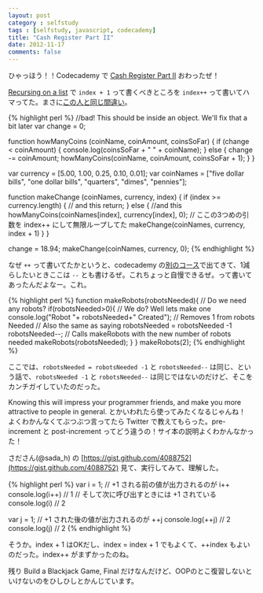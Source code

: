 ```yaml
---
layout: post
category : selfstudy
tags : [selfstudy, javascript, codecademy]
title: "Cash Register Part II"
date: 2012-11-17
comments: false
---
```


ひゃっほう！！Codecademy で [Cash Register Part II](http://www.codecademy.com/courses/cash-register-mark-ii/) おわったぜ！ 

[Recursing on a list](http://www.codecademy.com/courses/cash-register-mark-ii/1#!/exercises/1) で `index + 1` って書くべきところを `index++` って書いてハマってた。まさに[この人と同じ間違い](http://www.codecademy.com/forum_questions/503245c91e5f7e0002043daa)。 

{% highlight perl %}
//bad! This should be inside an object. We'll fix that a bit later
var change = 0; 

function howManyCoins (coinName, coinAmount, coinsSoFar) {
    if (change < coinAmount) {
		console.log(coinsSoFar + " " + coinName);
	} else {
		change -= coinAmount;
		howManyCoins(coinName, coinAmount, coinsSoFar + 1);
	}
}

var currency = [5.00, 1.00, 0.25, 0.10, 0.01];
var coinNames = ["five dollar bills", "one dollar bills", "quarters", "dimes", "pennies"];

function makeChange (coinNames, currency, index) {
	if (index >= currency.length) {
		// and this
		return;
	} else {
		//and this
		howManyCoins(coinNames[index], currency[index], 0);
		// ここの3つめの引数を index++ にして無限ループしてた 
		makeChange(coinNames, currency, index + 1)
	}
}

change = 18.94;
makeChange(coinNames, currency, 0);
{% endhighlight %}

なぜ `++` って書いてたかというと、codecademy の[別のコース](http://www.codecademy.com/courses/javascript-lesson-149/0?curriculum_id=4f4b35445cb288000300000c#!/exercises/1)で出てきて、1減らしたいときここは `--` とも書けるぜ。これちょっと自慢できるぜ。って書いてあったんだよなー。これ。

{% highlight perl %}
function makeRobots(robotsNeeded){
  // Do we need any robots?
  if(robotsNeeded>0){
    // We do?  Well lets make one
    console.log("Robot "+ robotsNeeded+" Created");
    // Removes 1 from robots Needed
    // Also the same as saying robotsNeeded = robotsNeeded -1
    robotsNeeded--;
    // Calls makeRobots with the new number of robots needed
    makeRobots(robotsNeeded);
  }
}
makeRobots(2);
{% endhighlight %}

ここでは、`robotsNeeded = robotsNeeded -1` と `robotsNeeded--` は同じ、という話で、`robotsNeeded -1` と `robotsNeeded--` は同じではないのだけど、そこをカンチガイしていたのだった。

Knowing this will impress your programmer friends, and make you more attractive to people in general. とかいわれたら使ってみたくなるじゃんね！  
よくわかんなくてぶつぶつ言ってたら Twitter で教えてもらった。pre-increment と post-increment ってどう違うの！サイ本の説明よくわかんなかった！  

さださん(@sada_h) の [https://gist.github.com/4088752](https://gist.github.com/4088752) 見て、実行してみて、理解した。

{% highlight perl %}
var i = 1;
// +1 される前の値が出力されるのが i++
console.log(i++) // 1
// そして次に呼び出すときには +1 されている
console.log(i)   // 2

var j = 1;
// +1 された後の値が出力されるのが ++j
console.log(++j) // 2
console.log(j)   // 2
{% endhighlight %}

そうか。index + 1 はOKだし、index = index + 1 でもよくて、++index もよいのだった。index++ がまずかったのね。

残り Build a Blackjack Game, Final だけなんだけど、OOPのとこ復習しないといけないのをひしひしとかんじています。
